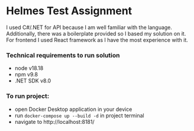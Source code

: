# Helmes Test Assignment

I used C#/.NET for API because I am well familiar with the language. Additionally, there was a boilerplate provided so I based my solution on it.
For frontend I used React framework as I have the most experience with it. 

### Technical requirements to run solution
- node v18.18
- npm v9.8
- .NET SDK v8.0

### To run project:
- open Docker Desktop application in your device
- run `docker-compose up --build -d` in project terminal
- navigate to http://localhost:8181/
